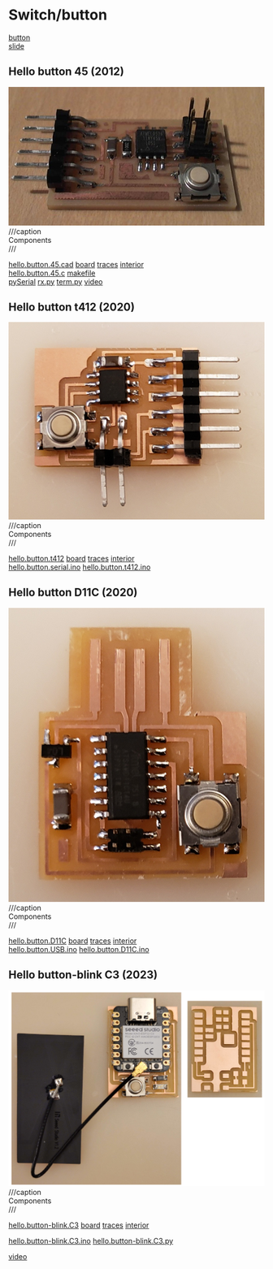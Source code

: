 # Switch/button

[button](http://search.digikey.com/scripts/DkSearch/dksus.dll?Detail&name=SW262CT-ND)  
[slide](http://search.digikey.com/scripts/DkSearch/dksus.dll?Detail&name=401-2012-1-ND)

## Hello button 45 (2012)

![](button/hello.button.45.jpg)
///caption  
Components  
///

[hello.button.45.cad](button/hello.button.45.cad) [board](button/hello.button.45.png) [traces](button/hello.button.45.traces.png) [interior](button/hello.button.45.interior.png)  
[hello.button.45.c](button/hello.button.45.c) [makefile](button/hello.button.45.make)  
[pySerial](http://pyserial.sourceforge.net/) [rx.py](python/rx.py) [term.py](python/term.py) [video](button/hello.button.45.mp4)

## Hello button t412 (2020)

![](button/hello.button.t412.jpg)
///caption  
Components  
///

[hello.button.t412](button/hello.button.t412) [board](button/hello.button.t412.png) [traces](button/hello.button.t412.traces.png) [interior](button/hello.button.t412.interior.png)  
[hello.button.serial.ino](button/hello.button.serial.ino) [hello.button.t412.ino](button/hello.button.t412.ino)

## Hello button D11C (2020)

![](button/hello.button.D11C.jpg)
///caption  
Components  
///

[hello.button.D11C](button/hello.button.D11C) [board](button/hello.button.D11C.png) [traces](button/hello.button.D11C.traces.png) [interior](button/hello.button.D11C.interior.png)  
[hello.button.USB.ino](button/hello.button.USB.ino) [hello.button.D11C.ino](button/hello.button.D11C.ino)

## Hello button-blink C3 (2023)

![](../../classes/embedded_programming/ESP32-C3/hello.button-blink.C3.jpg)
///caption  
Components  
///

[hello.button-blink.C3](../../classes/embedded_programming/ESP32-C3/hello.button-blink.C3) 
[board](../../classes/embedded_programming/ESP32-C3/hello.button-blink.C3.png) 
[traces](../../classes/embedded_programming/ESP32-C3/hello.button-blink.C3.top.png) 
[interior](../../classes/embedded_programming/ESP32-C3/hello.button-blink.C3.interior.png)  

[hello.button-blink.C3.ino](../../classes/embedded_programming/ESP32-C3/hello.button-blink.C3.ino) 
[hello.button-blink.C3.py](../../classes/embedded_programming/ESP32-C3/hello.button-blink.C3.py) 

[video](../../classes/embedded_programming/ESP32-C3/hello.button-blink.C3.mp4)

